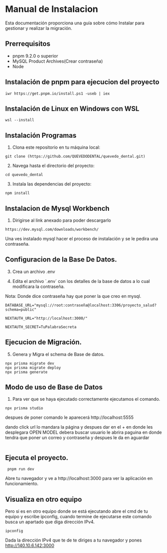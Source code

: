 # Manual de Instalacion
Esta documentación proporciona una guía sobre cómo Instalar para gestionar y realizar la migración.

## Prerrequisitos

 * pnpm 9.2.0 o superior
 * MySQL Product Archives(Crear contraseña)
 * Node

## Instalación de pnpm para ejecucion del proyecto

```
iwr https://get.pnpm.io/install.ps1 -useb | iex
```

## Instalación de Linux en Windows con WSL
```
wsl --install
```

## Instalación Programas 

1. Clona este repositorio en tu máquina local:

```
git clone (https://github.com/QUEVEDODENTAL/quevedo_dental.git)
```

2. Navega hasta el directorio del proyecto:
   
```
cd quevedo_dental
```

3. Instala las dependencias del proyecto:
```
npm install
```

## Instalacion de Mysql Workbench
1. Dirigirse al link anexado para poder descargarlo
   
```
https://dev.mysql.com/downloads/workbench/
```

Una ves instalado mysql hacer el proceso de instalación y se le pedira una contraseña.

## Configuracion de la Base De Datos.

3. Crea un archivo .env

4. Edita el archivo ´.env´ con los detalles de la base de datos a lo cual modificara la contraseña.

Nota: Donde dice contraseña hay que poner la que creo en mysql.

```
DATABASE_URL="mysql://root:contraseña@localhost:3306/proyecto_salud?schema=public"

NEXTAUTH_URL="http://localhost:3000/"

NEXTAUTH_SECRET=TuPalabraSecreta
`````

## Ejecucion de Migración.

5. Genera y Migra el schema de Base de datos.

````
npx prisma migrate dev
npx prisma migrate deploy
npx prisma generate
````

## Modo de uso de Base de Datos
1. Para ver que se haya ejecutado correctamente ejecutamos el comando.
```
npx prisma studio
```

despues de poner  comando  le aparecerá  http://localhost:5555 

dando click url lo mandara  la página  y despues  dar en  el + en donde  les desplegara  OPEN MODEL  debera buscar usuario le abrira  paguina en donde  tendra que poner un  correo y contraseña  y despues le da en aguardar   

````
`````
## Ejecuta el proyecto.
````
 pnpm run dev
````


 Abre tu navegador y ve a http://localhost:3000 para ver la aplicación en funcionamiento.

## Visualiza en otro equipo

Pero si es en otro equipo donde se está ejecutando abre el cmd de tu equipo y escribe ipconfig, cuando termine de ejecutarse este comando busca un apartado que diga dirección IPv4.

```
ipconfig
```
Dada la dirección IPv4 que te de te diriges a tu navegador y pones
http://140.10.6.142:3000



